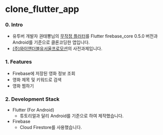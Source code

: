 # clone_flutter_app

### 0. Intro
- 유투버 개발자 권태뽕님의 [무작정 플러터](https://www.youtube.com/playlist?list=PL3ilpnPyonYfl82dvBq5fiDD-d4PkRte3)를 Flutter firebase_core 0.5.0 버전과 Android를 기준으로 클론코딩한 앱입니다.
- [(주)와이앤더블유서울프로모션](https://weseb.com/SJB/board.php?board=onse&command=body&no=211454)의 사전과제입니다.

### 1. Features
- Firebase에 저장된 영화 정보 조회
- 영화 제목 및 키워드로 검색
- 영화 찜하기

### 2. Development Stack
- Flutter (For Android)
  - 튜토리얼과 달리 Android를 기준으로 하여 제작했습니다.
- Firebase
  - Cloud Firestore를 사용했습니다.

